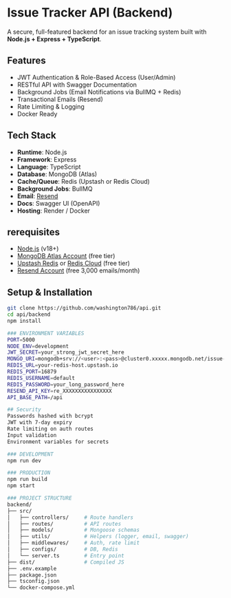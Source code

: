 # Issue Tracker API (Backend)

A secure, full-featured backend for an issue tracking system built with **Node.js + Express + TypeScript**.

## Features

- JWT Authentication & Role-Based Access (User/Admin)
- RESTful API with Swagger Documentation
- Background Jobs (Email Notifications via BullMQ + Redis)
- Transactional Emails (Resend)
- Rate Limiting & Logging
- Docker Ready

## Tech Stack

- **Runtime**: Node.js
- **Framework**: Express
- **Language**: TypeScript
- **Database**: MongoDB (Atlas)
- **Cache/Queue**: Redis (Upstash or Redis Cloud)
- **Background Jobs**: BullMQ
- **Email**: [Resend](https://resend.com)
- **Docs**: Swagger UI (OpenAPI)
- **Hosting**: Render / Docker

## rerequisites

- [Node.js](https://nodejs.org) (v18+)
- [MongoDB Atlas Account](https://www.mongodb.com/cloud/atlas) (free tier)
- [Upstash Redis](https://upstash.com) or [Redis Cloud](https://redis.com/try-free/) (free tier)
- [Resend Account](https://resend.com) (free 3,000 emails/month)

## Setup & Installation

```bash
git clone https://github.com/washington786/api.git
cd api/backend
npm install

### ENVIRONMENT VARIABLES
PORT=5000
NODE_ENV=development
JWT_SECRET=your_strong_jwt_secret_here
MONGO_URI=mongodb+srv://<user>:<pass>@cluster0.xxxxx.mongodb.net/issue-tracker
REDIS_URL=your-redis-host.upstash.io
REDIS_PORT=16879
REDIS_USERNAME=default
REDIS_PASSWORD=your_long_password_here
RESEND_API_KEY=re_XXXXXXXXXXXXXXXX
API_BASE_PATH=/api

## Security
Passwords hashed with bcrypt
JWT with 7-day expiry
Rate limiting on auth routes
Input validation
Environment variables for secrets

### DEVELOPMENT
npm run dev

### PRODUCTION
npm run build
npm start

### PROJECT STRUCTURE
backend/
├── src/
│   ├── controllers/     # Route handlers
│   ├── routes/          # API routes
│   ├── models/          # Mongoose schemas
│   ├── utils/           # Helpers (logger, email, swagger)
│   ├── middlewares/     # Auth, rate limit
│   ├── configs/         # DB, Redis
│   └── server.ts        # Entry point
├── dist/                # Compiled JS
├── .env.example
├── package.json
├── tsconfig.json
└── docker-compose.yml
